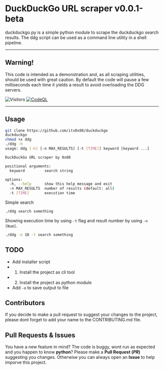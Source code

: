 # DuckDuckGo URL scraper v0.0.1-beta
duckduckgo.py is a simple python module to scrape the duckduckgo search results. The ddg script can be used as a command line utility in a shell pipeline.

---
## Warning!
This code is intended as a demonstration and, as all scraping utilities, should be used with great caution. By default the code will pause a few milliseconds each time it yields a result to avoid overloading the DDG servers.

![Visitors](https://api.visitorbadge.io/api/visitors?path=https%3A%2F%2Fgithub.com%2Fits0x08%2Fduckduckgo&countColor=%232ccce4&style=flat-square)
[![CodeQL](https://github.com/its0x08/duckduckgo/actions/workflows/codeql-analysis.yml/badge.svg)](https://github.com/its0x08/duckduckgo/actions/workflows/codeql-analysis.yml)


---
## Usage
```bash
git clone https://github.com/its0x08/duckduckgo
duckduckgo
chmod +x ddg
./ddg -h
usage: ddg [-h] [-n MAX_RESULTS] [-t [TIME]] keyword [keyword ...]

DuckDuckGo URL scraper by 0x08

positional arguments:
  keyword         search string

options:
  -h, --help      show this help message and exit
  -n MAX_RESULTS  number of results (default: all)
  -t [TIME]       execution time
```

Simple search
```bash
./ddg search something
```

Showing execution time by using `-t` flag and result number by using `-n [Num]`.
```bash
./ddg -n 10 -t search something
```
## TODO
* Add installer script
* 1) Install the project as cli tool
* 2) Install the project as python module
* Add `-o` to save output to file

## Contributors

If you decide to make a pull request to suggest your changes to the project, please dont forget to add your name to the CONTRIBUTING.md file.

## Pull Requests & Issues
You have a new feature in mind?
The code is buggy, wont run as expected and you happen to know __python__?
Please make a __Pull Request (_PR_)__ suggesting you changes.
Otherwise you can always open an __Issue__ to help imporve this project.
